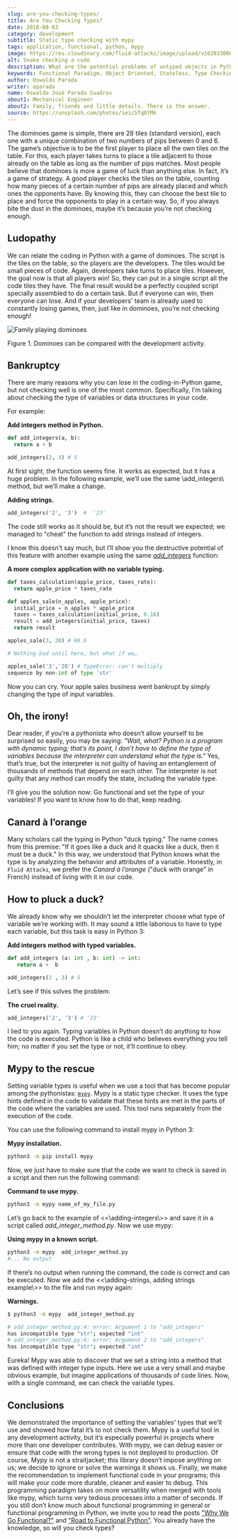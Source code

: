 ```yaml
---
slug: are-you-checking-types/
title: Are You Checking Types?
date: 2018-08-03
category: development
subtitle: Static type checking with mypy
tags: application, functional, python, mypy
image: https://res.cloudinary.com/fluid-attacks/image/upload/v1620330665/blog/are-you-checking-types/cover_wrwgye.webp
alt: Snake checking a code
description: What are the potential problems of untyped objects in Python? Here we work on the importance of checking types before running the code and how mypy can help.
keywords: Functional Paradigm, Object Oriented, Stateless, Type Checking, Python, Duck Typing, Mypy, Ethical Hacking, Pentesting
author: Oswaldo Parada
writer: oparada
name: Oswaldo José Parada Cuadros
about1: Mechanical Engineer
about2: Family, friends and little details. There is the answer.
source: https://unsplash.com/photos/ieic5Tq8YMk
---
```


The dominoes game is simple,
there are 28 tiles (standard version),
each one with a unique combination
of two numbers of pips between 0 and 6.
The game’s objective is to be the first player
to place all the own tiles on the table.
For this,
each player takes turns to place a tile
adjacent to those already on the table
as long as the number of pips matches.
Most people believe
that dominoes is more a game of luck
than anything else.
In fact,
it’s a game of strategy.
A good player checks the tiles on the table,
counting how many pieces
of a certain number of pips
are already placed
and which ones the opponents have.
By knowing this,
they can choose the best tile to place
and force the opponents
to play in a certain way.
So,
if you always bite the dust in the dominoes,
maybe it’s because you’re not checking enough.

## Ludopathy

We can relate the coding in Python
with a game of dominoes.
The script is the tiles on the table,
so the players are the developers.
The tiles would be small pieces of code.
Again,
developers take turns to place tiles.
However,
the goal now is that all players win\!
So,
they can put in a single script
all the code tiles they have.
The final result would be a perfectly coupled script
specially assembled to do a certain task.
But if everyone can win,
then everyone can lose.
And if your developers' team is already used
to constantly losing games,
then,
just like in dominoes,
you’re not checking enough\!

<div class="imgblock">

![Family playing dominoes](https://res.cloudinary.com/fluid-attacks/image/upload/v1620330662/blog/are-you-checking-types/dominoes_xtbi5m.webp)

<div class="title">

Figure 1. Dominoes can be compared with the development activity.

</div>

</div>

## Bankruptcy

There are many reasons
why you can lose in the coding-in-Python game,
but not checking well is one of the most common.
Specifically,
I’m talking about checking the type of variables
or data structures in your code.

For example:

**Add integers method in Python.**

``` Python
def add_integers(a, b):
  return a + b

add_integers(2, 3) # 5
```

At first sight,
the function seems fine.
It works as expected,
but it has a huge problem.
In the following example,
we’ll use the same \\add\_integers\\ method,
but we’ll make a change.

**Adding strings.**

``` Python
add_integers('2', '3')  #  '23'
```

The code still works as it should be,
but it’s not the result we expected;
we managed to "cheat" the function
to add strings instead of integers.

I know this doesn’t say much,
but I’ll show you the destructive potential of this feature
with another example using the same
[*add\_integers*](#adding-integers) function:

**A more complex application with no variable typing.**

``` Python
def taxes_calculation(apple_price, taxes_rate):
  return apple_price * taxes_rate

def apples_sale(n_apples, apple_price):
  initial_price = n_apples * apple_price
  taxes = taxes_calculation(initial_price, 0.16)
  result = add_integers(initial_price, taxes)
  return result

apples_sale(3, 20) # 69.6

# Nothing bad until here, but what if we…

apples_sale('3','20') # TypeError: can't multiply
sequence by non-int of type 'str'
```

Now you can cry.
Your apple sales business went bankrupt
by simply changing the type of input variables.

## Oh, the irony!

Dear reader,
if you’re a pythonista who doesn’t allow
yourself to be surprised so easily,
you may be saying:
*"Wait, what?
Python is a program with dynamic typing;
that’s its point,
I don’t have to define the type of variables
because the interpreter can understand what the type is."*
Yes,
that’s true,
but the interpreter is not guilty of having an entanglement
of thousands of methods
that depend on each other.
The interpreter is not guilty
that any method can modify the state,
including the variable type.

I’ll give you the solution now:
Go functional and set the type of your variables\!
If you want to know how to do that,
keep reading.

## Canard à l’orange

Many scholars call the typing in Python "duck typing."
The name comes from this premise:
"If it goes like a duck
and it quacks like a duck,
then it must be a duck."
In this way,
we understood that Python knows
what the type is
by analyzing the behavior
and attributes of a variable.
Honestly, in `Fluid Attacks`,
we prefer the *Canard à l’orange*
("duck with orange" in French)
instead of living with it in our code.

## How to pluck a duck?

We already know why
we shouldn’t let the interpreter choose what type
of variable we’re working with.
It may sound a little laborious
to have to type each variable,
but this task is easy in Python 3:

**Add integers method with typed variables.**

``` Python
def add_integers (a: int , b: int) -> int:
   return a +  b

add_integers(2 , 3) # 5
```

Let’s see if this solves the problem:

**The cruel reality.**

``` Python
add_integers('2', '3') # '23'
```

I lied to you again.
Typing variables in Python doesn’t do anything
to how the code is executed.
Python is like a child
who believes everything you tell him;
no matter if you set the type or not,
it’ll continue to obey.

## Mypy to the rescue

Setting variable types is useful
when we use a tool that has become popular
among the pythonistas: [`mypy`](http://http://mypy-lang.org/).
Mypy is a static type checker.
It uses the type hints defined in the
code to validate that these hints are met
in the parts of the code
where the variables are used.
This tool runs separately from the execution of the code.

You can use the following command to install mypy in Python 3:

**Mypy installation.**

``` bash
python3 -m pip install mypy
```

Now,
we just have to make sure
that the code we want to check
is saved in a script
and then run the following command:

**Command to use mypy.**

``` bash
python3 -m mypy name_of_my_file.py
```

Let’s go back to the example of \<\<\\adding-integers\\\>\>
and save it in a script called *add\_integer\_method.py*.
Now we use mypy:

**Using mypy in a known script.**

``` bash
python3 -m mypy  add_integer_method.py
#... No output
```

If there’s no output when running the command,
the code is correct
and can be executed.
Now we add the \<\<\\adding-strings, adding strings example\\\>\>
to the file
and run mypy again:

**Warnings.**

``` bash
$ python3 -m mypy  add_integer_method.py

# add_integer_method.py:4: error: Argument 1 to "add_integers"
has incompatible type "str"; expected "int"
# add_integer_method.py:4: error: Argument 2 to "add_integers"
has incompatible type "str"; expected "int"
```

Eureka\!
Mypy was able to discover that we set a string
into a method that was defined with integer type inputs.
Here we use a very small and maybe obvious example,
but imagine applications of thousands of code lines.
Now,
with a single command,
we can check the variable types.

## Conclusions

We demonstrated the importance of setting the variables' types
that we’ll use
and showed how fatal it’s to not check them.
Mypy is a useful tool in any development activity,
but it’s especially powerful in projects
where more than one developer contributes.
With mypy, we can debug easier
or ensure that code with the wrong types
is not deployed to production.
Of course,
Mypy is not a straitjacket;
this library doesn’t impose anything on us;
we decide to ignore or solve the warnings it shows us.
Finally,
we make the recommendation to implement
functional code in your programs;
this will make your code more durable,
cleaner and easier to debug.
This programming paradigm takes on more versatility
when merged with tools like mypy,
which turns very tedious processes into a matter of seconds.
If you still don’t know much
about functional programming in general
or functional programming in Python,
we invite you to read the posts
["Why We Go Functional?"](../why-we-go-functional/)
and ["Road to Functional Python"](../road-to-functional-python/).
You already have the knowledge,
so will you check types?
